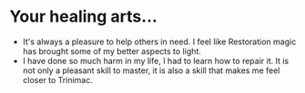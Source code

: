 # Your healing arts...
- It's always a pleasure to help others in need. I feel like Restoration magic has brought some of my better aspects to light.
- I have done so much harm in my life, I had to learn how to repair it. It is not only a pleasant skill to master, it is also a skill that makes me feel closer to Trinimac.
